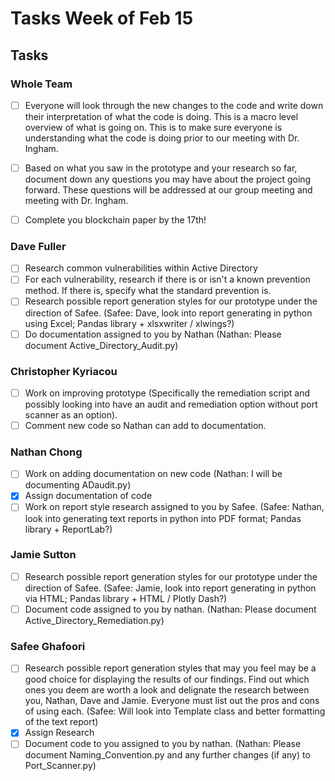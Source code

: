 
# Tasks Week of Feb 15 #

## Tasks ##

### Whole Team ###


- [ ] Everyone will look through the new changes to the code and write down their interpretation of what the code is doing. This is a macro level overview of what is going on. This is to make sure everyone is understanding what the code is doing prior to our meeting with Dr. Ingham.
- [ ] Based on what you saw in the prototype and your research so far, document down any questions you may have about the project going forward. These questions will be addressed at our group meeting and meeting with Dr. Ingham.
- [ ] Complete you blockchain paper by the 17th!


### Dave Fuller ###

- [ ] Research common vulnerabilities within Active Directory
- [ ] For each vulnerability, research if there is or isn't a known prevention method. If there is, specify what the standard prevention is.
- [ ] Research possible report generation styles for our prototype under the direction of Safee. (Safee: Dave, look into report generating in python using Excel; Pandas library + xlsxwriter / xlwings?)
- [ ] Do documentation assigned to you by Nathan (Nathan: Please document Active_Directory_Audit.py)

### Christopher Kyriacou ###

- [ ] Work on improving prototype (Specifically the remediation script and possibly looking into have an audit and remediation option without port scanner as an option).
- [ ] Comment new code so Nathan can add to documentation.

### Nathan Chong ###

- [ ] Work on adding documentation on new code (Nathan: I will be documenting ADaudit.py)
- [X] Assign documentation of code
- [ ] Work on report style research assigned to you by Safee. (Safee: Nathan, look into generating text reports in python into PDF format; Pandas library + ReportLab?)

### Jamie Sutton ### 

- [ ] Research possible report generation styles for our prototype under the direction of Safee. (Safee: Jamie, look into report generating in python via HTML; Pandas library + HTML / Plotly Dash?)
- [ ] Document code assigned to you by nathan. (Nathan: Please document Active_Directory_Remediation.py)

### Safee Ghafoori ###
 
- [ ] Research possible report generation styles that may you feel may be a good choice for displaying the results of our findings. Find out which ones you deem are worth a look and delignate the research between you, Nathan, Dave and Jamie. Everyone must list out the pros and cons of using each. (Safee: Will look into Template class and better formatting of the text report)
- [X] Assign Research
- [ ] Document code to you assigned to you by nathan. (Nathan: Please document Naming_Convention.py and any further changes (if any) to Port_Scanner.py)
